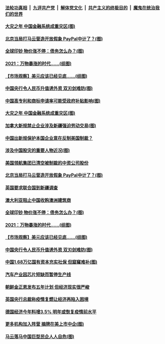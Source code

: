 

####  [法轮功真相](../../../../basic/blob/master/README.md?t=01140931) &nbsp;|&nbsp; [九评共产党](../../../../9ping.md/blob/master/README.md?t=01140931) &nbsp;|&nbsp; [解体党文化](../../../../jtdwh.md/blob/master/README.md?t=01140931)  &nbsp;|&nbsp; [共产主义的终极目的](../../../../gczydzjmd.md/blob/master/README.md?t=01140931) &nbsp;|&nbsp; [魔鬼在统治我们的世界](../../../../mgztzwmdsj.md/blob/master/README.md?t=01140931) 

#### [大灾之年 中国金融系统成重灾区(图)](../pages/p5/959032.md?t=01140931) 

#### [北京当局打马云营造开放假象 PayPal中计了？(图)](../pages/p5/959007.md?t=01140931) 

#### [全球印钞 物价涨不停：债务怎么办？(图)](../pages/p5/958945.md?t=01140931) 

#### [2021：万物暴涨的时代……(组图)](../pages/p5/958940.md?t=01140931) 

#### [【市场观察】美元应该已经见底……(组图)](../pages/p5/958931.md?t=01140931) 

#### [中国央行令人民币升值诱外资 双刃剑难防(图)](../pages/p5/958895.md?t=01140931) 

#### [中国高专利和商标申请率可能受政府补贴影响(图)](../pages/p5/959037.md?t=01140931) 

#### [大灾之年 中国金融系统成重灾区(图)](../pages/p5/959032.md?t=01140931) 

#### [加拿大新规禁止企业涉及新疆强迫劳动交易(图)](../pages/p5/959030.md?t=01140931) 

#### [中国出新规保护本国企业意在反制美国制裁？](../pages/p5/959027.md?t=01140931) 

#### [涉及中国股灾的重要人物近况(图)](../pages/p5/959023.md?t=01140931) 

#### [美国领航集团已清空被制裁的中资公司股份](../pages/p5/959013.md?t=01140931) 

#### [北京当局打马云营造开放假象 PayPal中计了？(图)](../pages/p5/959007.md?t=01140931) 

#### [英国要求联合国到新疆调查](../pages/p5/959000.md?t=01140931) 

#### [澳大利亚阻止中国收购澳洲建筑商](../pages/p5/958999.md?t=01140931) 

#### [全球印钞 物价涨不停：债务怎么办？(图)](../pages/p5/958945.md?t=01140931) 

#### [2021：万物暴涨的时代……(组图)](../pages/p5/958940.md?t=01140931) 

#### [【市场观察】美元应该已经见底……(组图)](../pages/p5/958931.md?t=01140931) 

#### [中国央行令人民币升值诱外资 双刃剑难防(图)](../pages/p5/958895.md?t=01140931) 

#### [中国1.68万亿国有资本充实社保 但窟窿难补(图)](../pages/p5/958891.md?t=01140931) 

#### [汽车产业因芯片短缺而暂停生产线](../pages/p5/958887.md?t=01140931) 

#### [朝鲜金正恩发布五年计划 但经济现实很严峻](../pages/p5/958885.md?t=01140931) 

#### [英国央行总裁称疫情复燃让经济再陷入困境](../pages/p5/958882.md?t=01140931) 

#### [德国经济今年料增3.5% 明年或恢复疫情前水平](../pages/p5/958881.md?t=01140931) 

#### [更多机构加入阵营 摘牌在美上市中企(图)](../pages/p5/958874.md?t=01140931) 

#### [马云落马中国巨型民企人人自危(图)](../pages/p5/958811.md?t=01140931) 

